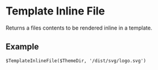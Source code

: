 # Template Inline File

Returns a files contents to be rendered inline in a template.

## Example

```
$TemplateInlineFile($ThemeDir, '/dist/svg/logo.svg')
```
